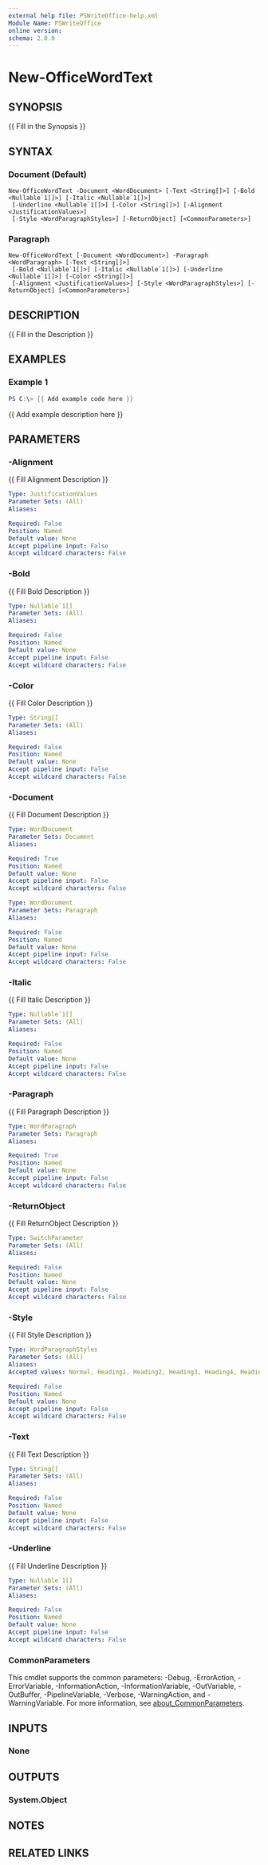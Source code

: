 ```yaml
---
external help file: PSWriteOffice-help.xml
Module Name: PSWriteOffice
online version:
schema: 2.0.0
---
```


# New-OfficeWordText

## SYNOPSIS
{{ Fill in the Synopsis }}

## SYNTAX

### Document (Default)
```
New-OfficeWordText -Document <WordDocument> [-Text <String[]>] [-Bold <Nullable`1[]>] [-Italic <Nullable`1[]>]
 [-Underline <Nullable`1[]>] [-Color <String[]>] [-Alignment <JustificationValues>]
 [-Style <WordParagraphStyles>] [-ReturnObject] [<CommonParameters>]
```

### Paragraph
```
New-OfficeWordText [-Document <WordDocument>] -Paragraph <WordParagraph> [-Text <String[]>]
 [-Bold <Nullable`1[]>] [-Italic <Nullable`1[]>] [-Underline <Nullable`1[]>] [-Color <String[]>]
 [-Alignment <JustificationValues>] [-Style <WordParagraphStyles>] [-ReturnObject] [<CommonParameters>]
```

## DESCRIPTION
{{ Fill in the Description }}

## EXAMPLES

### Example 1
```powershell
PS C:\> {{ Add example code here }}
```

{{ Add example description here }}

## PARAMETERS

### -Alignment
{{ Fill Alignment Description }}

```yaml
Type: JustificationValues
Parameter Sets: (All)
Aliases:

Required: False
Position: Named
Default value: None
Accept pipeline input: False
Accept wildcard characters: False
```

### -Bold
{{ Fill Bold Description }}

```yaml
Type: Nullable`1[]
Parameter Sets: (All)
Aliases:

Required: False
Position: Named
Default value: None
Accept pipeline input: False
Accept wildcard characters: False
```

### -Color
{{ Fill Color Description }}

```yaml
Type: String[]
Parameter Sets: (All)
Aliases:

Required: False
Position: Named
Default value: None
Accept pipeline input: False
Accept wildcard characters: False
```

### -Document
{{ Fill Document Description }}

```yaml
Type: WordDocument
Parameter Sets: Document
Aliases:

Required: True
Position: Named
Default value: None
Accept pipeline input: False
Accept wildcard characters: False
```

```yaml
Type: WordDocument
Parameter Sets: Paragraph
Aliases:

Required: False
Position: Named
Default value: None
Accept pipeline input: False
Accept wildcard characters: False
```

### -Italic
{{ Fill Italic Description }}

```yaml
Type: Nullable`1[]
Parameter Sets: (All)
Aliases:

Required: False
Position: Named
Default value: None
Accept pipeline input: False
Accept wildcard characters: False
```

### -Paragraph
{{ Fill Paragraph Description }}

```yaml
Type: WordParagraph
Parameter Sets: Paragraph
Aliases:

Required: True
Position: Named
Default value: None
Accept pipeline input: False
Accept wildcard characters: False
```

### -ReturnObject
{{ Fill ReturnObject Description }}

```yaml
Type: SwitchParameter
Parameter Sets: (All)
Aliases:

Required: False
Position: Named
Default value: None
Accept pipeline input: False
Accept wildcard characters: False
```

### -Style
{{ Fill Style Description }}

```yaml
Type: WordParagraphStyles
Parameter Sets: (All)
Aliases:
Accepted values: Normal, Heading1, Heading2, Heading3, Heading4, Heading5, Heading6, Heading7, Heading8, Heading9, ListParagraph, Custom

Required: False
Position: Named
Default value: None
Accept pipeline input: False
Accept wildcard characters: False
```

### -Text
{{ Fill Text Description }}

```yaml
Type: String[]
Parameter Sets: (All)
Aliases:

Required: False
Position: Named
Default value: None
Accept pipeline input: False
Accept wildcard characters: False
```

### -Underline
{{ Fill Underline Description }}

```yaml
Type: Nullable`1[]
Parameter Sets: (All)
Aliases:

Required: False
Position: Named
Default value: None
Accept pipeline input: False
Accept wildcard characters: False
```

### CommonParameters
This cmdlet supports the common parameters: -Debug, -ErrorAction, -ErrorVariable, -InformationAction, -InformationVariable, -OutVariable, -OutBuffer, -PipelineVariable, -Verbose, -WarningAction, and -WarningVariable. For more information, see [about_CommonParameters](http://go.microsoft.com/fwlink/?LinkID=113216).

## INPUTS

### None

## OUTPUTS

### System.Object
## NOTES

## RELATED LINKS
